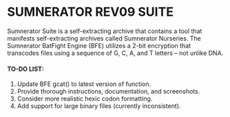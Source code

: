 # SUMNERATOR REV09 SUITE

Sumnerator Suite is a self-extracting archive that contains a tool that manifests self-extracting archives called Sumnerator Nurseries. The Sumnerator BatFight Engine (BFE) utilizes a 2-bit encryption that transcodes files using a sequence of G, C, A, and T letters – not unlike DNA.


#### TO-DO LIST:

1. Update BFE gcat() to latest version of function.
2. Provide thorough instructions, documentation, and screenshots.
3. Consider more realistic hexic codon formatting.
4. Add support for large binary files (currently inconsistent).
